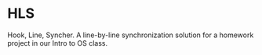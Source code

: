 HLS
===

Hook, Line, Syncher. A line-by-line synchronization solution for a homework project in our Intro to OS class.
